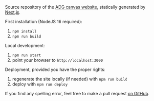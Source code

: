 Source repository of the [ADG canvas website](https://adg.entidi.com),
statically generated by [Next.js](https://nextjs.org/).

First installation (NodeJS 16 required):

1. `npm install`
2. `npm run build`

Local development:

1. `npm run start`
2. point your browser to `http://localhost:3000`

Deployment, provided you have the proper rights:

1. regenerate the site locally (if needed) with `npm run build`
2. deploy with `npm run deploy`

If you find any spelling error, feel free to make a pull request
[on GitHub](https://github.com/ntd/adg.entidi.com).
